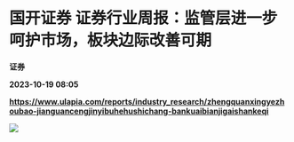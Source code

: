 # 国开证券 证券行业周报：监管层进一步呵护市场，板块边际改善可期
**证券**

**2023-10-19 08:05**

**https://www.ulapia.com/reports/industry_research/zhengquanxingyezhoubao-jianguancengjinyibuhehushichang-bankuaibianjigaishankeqi**

![](https://img.ulapia.com/thumbnails/industry_research/20231019/H3_AP202310191602071506_1.jpg)